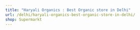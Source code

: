 ```yaml
---
title: "Haryali Organics : Best Organic store in Delhi"
url: /delhi/haryali-organics-best-organic-store-in-delhi/
shop: Supermarkt
---
```

